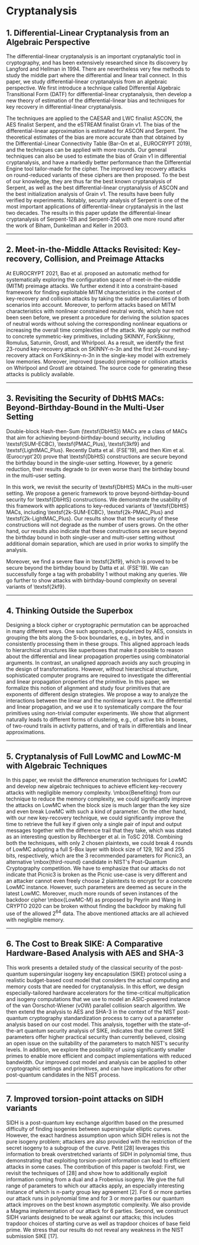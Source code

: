 # Cryptanalysis

## 1. Differential-Linear Cryptanalysis from an Algebraic Perspective

The differential-linear cryptanalysis is an important cryptanalytic tool in cryptography, and has been extensively researched since its discovery by Langford and Hellman in 1994. There are nevertheless very few methods to study the middle part where the differential and linear trail connect. In this paper, we study differential-linear cryptanalysis from an algebraic perspective. We first introduce a technique called Differential Algebraic Transitional Form (DATF) for differential-linear cryptanalysis, then develop a new theory of estimation of the differential-linear bias and techniques for key recovery in differential-linear cryptanalysis.

The techniques are applied to the CAESAR and LWC finalist ASCON, the AES finalist Serpent, and the eSTREAM finalist Grain v1. The bias of the differential-linear approximation is estimated for ASCON and Serpent. The theoretical estimates of the bias are more accurate than that obtained by the Differential-Linear Connectivity Table (Bar-On et al., EUROCRYPT 2019), and the techniques can be applied with more rounds. Our general techniques can also be used to estimate the bias of Grain v1 in differential cryptanalysis, and have a markedly better performance than the Differential Engine tool tailor-made for the cipher. The improved key recovery attacks on round-reduced variants of these ciphers are then proposed. To the best of our knowledge, they are thus far the best known cryptanalysis of Serpent, as well as the best differential-linear cryptanalysis of ASCON and the best initialization analysis of Grain v1. The results have been fully verified by experiments. Notably, security analysis of Serpent is one of the most important applications of differential-linear cryptanalysis in the last two decades. The results in this paper update the differential-linear cryptanalysis of Serpent-128 and Serpent-256 with one more round after the work of Biham, Dunkelman and Keller in 2003.



***

## 2. Meet-in-the-Middle Attacks Revisited: Key-recovery, Collision, and Preimage Attacks

At EUROCRYPT 2021, Bao et al. proposed an automatic method for systematically exploring the configuration space of meet-in-the-middle (MITM) preimage attacks. We further extend it into a constraint-based framework for finding exploitable MITM characteristics in the context of key-recovery and collision attacks by taking the subtle peculiarities of both scenarios into account. Moreover, to perform attacks based on MITM characteristics with nonlinear constrained neutral words, which have not been seen before, we present a procedure for deriving the solution spaces of neutral words without solving the corresponding nonlinear equations or increasing the overall time complexities of the attack. We apply our method to concrete symmetric-key primitives, including SKINNY, ForkSkinny, Romulus, Saturnin, Grostl, and Whirlpool. As a result, we identify the first 23-round key-recovery attack on SKINNY-n-3n and the first 24-round key-recovery attack on ForkSkinny-n-3n in the single-key model with extremely low memories. Moreover, improved (pseudo) preimage or collision attacks on Whirlpool and Grostl are obtained. The source code for generating these attacks is publicly available.



***

## 3. Revisiting the Security of DbHtS MACs: Beyond-Birthday-Bound in the Multi-User Setting

Double-block Hash-then-Sum (\textsf{DbHtS}) MACs are a class of MACs that aim for achieving beyond-birthday-bound security, including \textsf{SUM-ECBC}, \textsf{PMAC\_Plus}, \textsf{3kf9} 
and \textsf{LightMAC\_Plus}. Recently Datta et al. (FSE'19), and then Kim et al. (Eurocrypt'20) prove that \textsf{DbHtS} constructions are secure beyond the birthday bound in the single-user setting. 
However, by a generic reduction, their results degrade to (or even worse than) the birthday bound in the multi-user setting. 

In this work, we revisit the security of \textsf{DbHtS} MACs in the multi-user setting. We propose a generic framework to prove beyond-birthday-bound security for \textsf{DbHtS} constructions. 
We demonstrate the usability of this framework with applications to key-reduced variants of \textsf{DbHtS} MACs, including \textsf{2k-SUM-ECBC}, \textsf{2k-PMAC\_Plus} and \textsf{2k-LightMAC\_Plus}. Our results show that the security of these constructions will not degrade as the number of users grows. On the other hand, our results also indicate that these constructions are secure beyond the birthday bound in both single-user and multi-user setting without additional domain separation, which are used in prior works to simplify the analysis.

Moreover, we find a severe flaw in \textsf{2kf9}, which is proved to be secure beyond the birthday bound by Datta et al. (FSE'19). We can successfully forge a tag with probability 1 without making any queries. We go further to show attacks with birthday-bound complexity on several variants of \textsf{2kf9}.



***

## 4. Thinking Outside the Superbox

Designing a block cipher or cryptographic permutation can be approached in many different ways. One such approach, popularized by AES, consists in grouping the bits along the S-box boundaries, e.g., in bytes, and in consistently processing them in these groups. This aligned approach leads to hierarchical structures like superboxes that make it possible to reason about the differential and linear propagation properties using combinatorial arguments. In contrast, an unaligned approach avoids any such grouping in the design of transformations. However, without hierarchical structure, sophisticated computer programs are required to investigate the differential and linear propagation properties of the primitive. In this paper, we formalize this notion of alignment and study four primitives that are exponents of different design strategies. We propose a way to analyze the interactions between the linear and the nonlinear layers w.r.t. the differential and linear propagation, and we use it to systematically compare the four primitives using non-trivial computer experiments. We show that alignment naturally leads to different forms of clustering, e.g., of active bits in boxes, of two-round trails in activity patterns, and of trails in differentials and linear approximations.



***

## 5. Cryptanalysis of Full LowMC and LowMC-M with Algebraic Techniques

In this paper, we revisit the difference enumeration techniques for LowMC and develop new algebraic techniques to achieve efficient key-recovery attacks with negligible memory complexity. \mbox{Benefiting} from our technique to reduce the memory complexity, we could significantly improve the attacks on LowMC when the block size is much larger than the key size and even break LowMC with such a kind of parameter. On the other hand, with our new key-recovery technique, we could significantly improve the time to retrieve the full key if given only a single pair of input and output messages together with the difference trail that they take, which was stated as an interesting question by Rechberger et al. in ToSC 2018. Combining both the techniques, with only 2 chosen plaintexts, we could break 4 rounds of LowMC adopting a full S-Box layer with block size of 129, 192 and 255 bits, respectively, which are the 3 recommended parameters for Picnic3, an alternative \mbox{third-round} candidate in NIST's Post-Quantum Cryptography competition. We have to emphasize that our attacks do not indicate that Picnic3 is broken as the Picnic use-case is very different and an attacker cannot even freely choose 2 plaintexts to encrypt for a concrete LowMC instance. However, such parameters are deemed as secure in the latest LowMC. Moreover, much more rounds of seven instances of the backdoor cipher \mbox{LowMC-M} as proposed by Peyrin and Wang in CRYPTO 2020 can be broken without finding the backdoor by making full use of the allowed $2^{64}$ data. The above mentioned attacks are all achieved with negligible memory.



***

## 6. The Cost to Break SIKE: A Comparative Hardware-Based Analysis with AES and SHA-3

This work presents a detailed study of the classical security of the post-quantum supersingular isogeny key encapsulation (SIKE) protocol using a realistic budget-based cost model that considers the actual computing and memory costs that are needed for cryptanalysis. In this effort, we design especially-tailored hardware accelerators for the time-critical multiplication and isogeny computations that we use to model an ASIC-powered instance of the van Oorschot-Wiener (vOW)
parallel collision search algorithm. We then extend the analysis to AES and SHA-3 in the context of the NIST post-quantum cryptography standardization process to carry out a parameter analysis based on our cost model. This analysis, together with the state-of-the-art quantum security
analysis of SIKE, indicates that the current SIKE parameters offer higher practical security than currently believed, closing an open issue on the suitability of the parameters to match NIST's security levels. In addition, we explore the possibility of using significantly smaller primes to enable
more efficient and compact implementations with reduced bandwidth. Our improved cost model and analysis can be applied to other cryptographic settings and primitives, and can have implications for other post-quantum candidates in the NIST process.



***

## 7. Improved torsion-point attacks on SIDH variants

SIDH is a post-quantum key exchange algorithm based on the presumed difficulty of finding isogenies between supersingular elliptic curves. However, the exact hardness assumption upon which SIDH relies is not the pure isogeny problem; attackers are also provided with the restriction of the secret isogeny to a subgroup of the curve. Petit [28] leverages this information to break overstretched variants of SIDH in polynomial time, thus demonstrating that exploiting torsion-point information can lead to efficient attacks in some cases. The contribution of this paper is twofold: First, we revisit the techniques of [28] and show how to additionally exploit information coming from a dual and a Frobenius isogeny. We give the full range of parameters to which our attacks apply, an especially interesting instance of which is n-party group key agreement [2]. For 6 or more parties our attack runs in polynomial time and for 3 or more parties our quantum attack improves on the best known asymptotic complexity. We also provide a Magma implementation of our attack for 6 parties. Second, we construct SIDH variants designed to be weak against our attacks; this includes trapdoor choices of starting curve as well as trapdoor choices of base field prime. We stress that our results do not reveal any weakness in the NIST submission SIKE [17].


